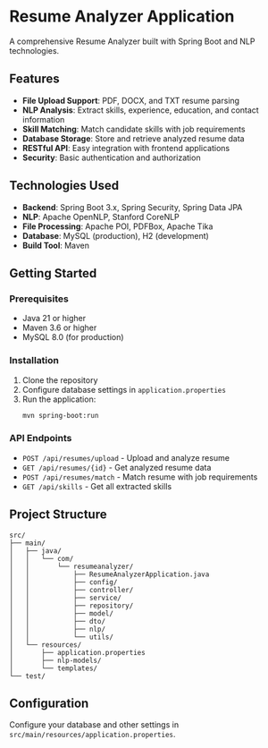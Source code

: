 # Resume Analyzer Application

A comprehensive Resume Analyzer built with Spring Boot and NLP technologies.

## Features

- **File Upload Support**: PDF, DOCX, and TXT resume parsing
- **NLP Analysis**: Extract skills, experience, education, and contact information
- **Skill Matching**: Match candidate skills with job requirements
- **Database Storage**: Store and retrieve analyzed resume data
- **RESTful API**: Easy integration with frontend applications
- **Security**: Basic authentication and authorization

## Technologies Used

- **Backend**: Spring Boot 3.x, Spring Security, Spring Data JPA
- **NLP**: Apache OpenNLP, Stanford CoreNLP
- **File Processing**: Apache POI, PDFBox, Apache Tika
- **Database**: MySQL (production), H2 (development)
- **Build Tool**: Maven

## Getting Started

### Prerequisites

- Java 21 or higher
- Maven 3.6 or higher
- MySQL 8.0 (for production)

### Installation

1. Clone the repository
2. Configure database settings in `application.properties`
3. Run the application:
   ```bash
   mvn spring-boot:run
   ```

### API Endpoints

- `POST /api/resumes/upload` - Upload and analyze resume
- `GET /api/resumes/{id}` - Get analyzed resume data
- `POST /api/resumes/match` - Match resume with job requirements
- `GET /api/skills` - Get all extracted skills

## Project Structure

```
src/
├── main/
│   ├── java/
│   │   └── com/
│   │       └── resumeanalyzer/
│   │           ├── ResumeAnalyzerApplication.java
│   │           ├── config/
│   │           ├── controller/
│   │           ├── service/
│   │           ├── repository/
│   │           ├── model/
│   │           ├── dto/
│   │           ├── nlp/
│   │           └── utils/
│   └── resources/
│       ├── application.properties
│       ├── nlp-models/
│       └── templates/
└── test/
```

## Configuration

Configure your database and other settings in `src/main/resources/application.properties`.
